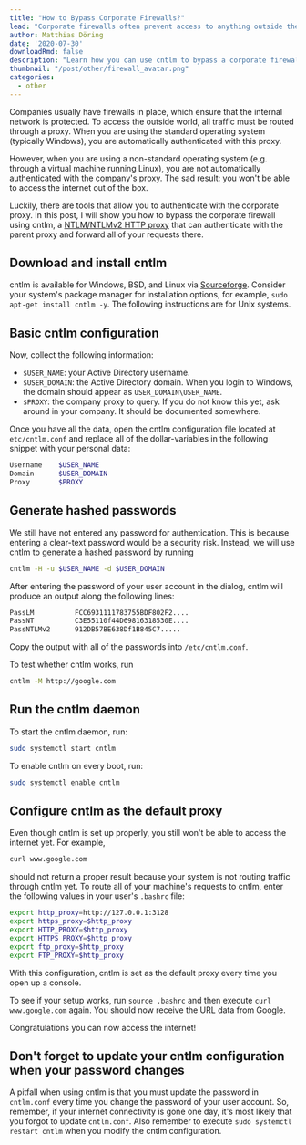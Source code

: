 ```yaml
---
title: "How to Bypass Corporate Firewalls?"
lead: "Corporate firewalls often prevent access to anything outside the company intranet. However, if your company is offering a proxy for accessing external resources it's a matter of minutes to establish connectivity to the outside world."
author: Matthias Döring
date: '2020-07-30'
downloadRmd: false
description: "Learn how you can use cntlm to bypass a corporate firewall in order to access the internet."
thumbnail: "/post/other/firewall_avatar.png"
categories:
  - other
---
```

Companies usually have firewalls in place, which ensure that the internal network is protected. To access the outside world, all traffic must be routed
through a proxy. When you are using the standard operating system (typically Windows), you are automatically authenticated with this proxy.

However, when you are using a non-standard operating system (e.g. through a virtual machine running Linux), you are not automatically authenticated
with the company's proxy. The sad result: you won't be able to access the internet out of the box.

Luckily, there are tools that allow you to authenticate with the corporate proxy. In this post, I will show you
how to bypass the corporate firewall using cntlm, a [NTLM/NTLMv2 HTTP proxy](https://linux.die.net/man/1/cntlm) that can authenticate with the parent proxy
and forward all of your requests there.

## Download and install cntlm

cntlm is available for Windows, BSD, and Linux via [Sourceforge](https://sourceforge.net/projects/cntlm/). Consider your system's package manager for
installation options, for example, `sudo apt-get install cntlm -y`. The following instructions are for Unix systems.

## Basic cntlm configuration

Now, collect the following information:

- `$USER_NAME`: your Active Directory username.
- `$USER_DOMAIN`: the Active Directory domain. When you login to Windows, the domain should appear as `USER_DOMAIN\USER_NAME`.
- `$PROXY`: the company proxy to query. If you do not know this yet, ask around in your company. It should be documented somewhere.

Once you have all the data, open the cntlm configuration file located at `etc/cntlm.conf` and replace all of the
dollar-variables in the following snippet with your personal data:

```bash
Username	$USER_NAME
Domain		$USER_DOMAIN
Proxy		$PROXY
```

## Generate hashed passwords

We still have not entered any password for authentication. This is because entering a clear-text password would be a security risk.
Instead, we will use cntlm to generate a hashed password by running

```bash
cntlm -H -u $USER_NAME -d $USER_DOMAIN
```

After entering the password of your user account in the dialog,
cntlm will produce an output along the following lines:

```bash
PassLM          FCC6931111783755BDF802F2....
PassNT          C3E55110f44D69816318530E....
PassNTLMv2      912DB57BE638Df1B845C7.....
```

Copy the output with all of the passwords into `/etc/cntlm.conf`. 

To test whether cntlm works, run

```bash
cntlm -M http://google.com
```

## Run the cntlm daemon

To start the cntlm daemon, run:

```bash
sudo systemctl start cntlm
```

To enable cntlm on every boot, run:

```bash
sudo systemctl enable cntlm
```

## Configure cntlm as the default proxy

Even though cntlm is set up properly, you still won't be able to access the internet yet.
For example,

```bash
curl www.google.com
```

should not return a proper result because your system is not routing traffic through cntlm yet. To route all of your machine's requests to cntlm, enter the following values in your user's `.bashrc` file:

```bash
export http_proxy=http://127.0.0.1:3128
export https_proxy=$http_proxy
export HTTP_PROXY=$http_proxy
export HTTPS_PROXY=$http_proxy
export ftp_proxy=$http_proxy
export FTP_PROXY=$http_proxy
```

With this configuration, cntlm is set as the default proxy every time you open up a console.

To see if your setup works, run `source .bashrc` and then execute `curl www.google.com` again. You should now receive the URL data from Google.

Congratulations you can now access the internet!

## Don't forget to update your cntlm configuration when your password changes

A pitfall when using cntlm is that you must update the password in `cntlm.conf` every time
you change the password of your user account. So, remember, if your internet connectivity is gone one day, it's most likely
that you forgot to update `cntlm.conf`. Also remember to execute `sudo systemctl restart cntlm` when you modify the cntlm configuration.

